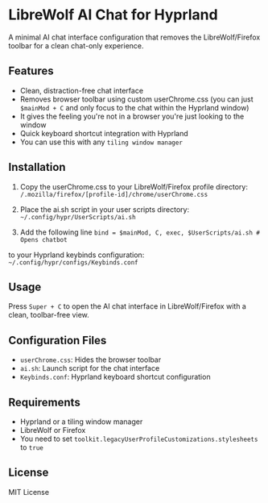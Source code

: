 # LibreWolf AI Chat for Hyprland

A minimal AI chat interface configuration that removes the LibreWolf/Firefox toolbar for a clean chat-only experience.

## Features

- Clean, distraction-free chat interface
- Removes browser toolbar using custom userChrome.css (you can just ```$mainMod + C``` and only focus to the chat within the Hyprland window)
- It gives the feeling you're not in a browser you're just looking to the window
- Quick keyboard shortcut integration with Hyprland
- You can use this with any ```tiling window manager```

## Installation

1. Copy the userChrome.css to your LibreWolf/Firefox profile directory:
```/.mozilla/firefox/[profile-id]/chrome/userChrome.css```

2. Place the ai.sh script in your user scripts directory:
```~/.config/hypr/UserScripts/ai.sh```

3. Add the following line ```bind = $mainMod, C, exec, $UserScripts/ai.sh # Opens chatbot```

to your Hyprland keybinds configuration:
```~/.config/hypr/configs/Keybinds.conf```


## Usage

Press `Super + C` to open the AI chat interface in LibreWolf/Firefox with a clean, toolbar-free view.

## Configuration Files

- `userChrome.css`: Hides the browser toolbar
- `ai.sh`: Launch script for the chat interface
- `Keybinds.conf`: Hyprland keyboard shortcut configuration

## Requirements

- Hyprland or a tiling window manager
- LibreWolf or Firefox
- You need to set ```toolkit.legacyUserProfileCustomizations.stylesheets``` to ```true```

## License

MIT License
